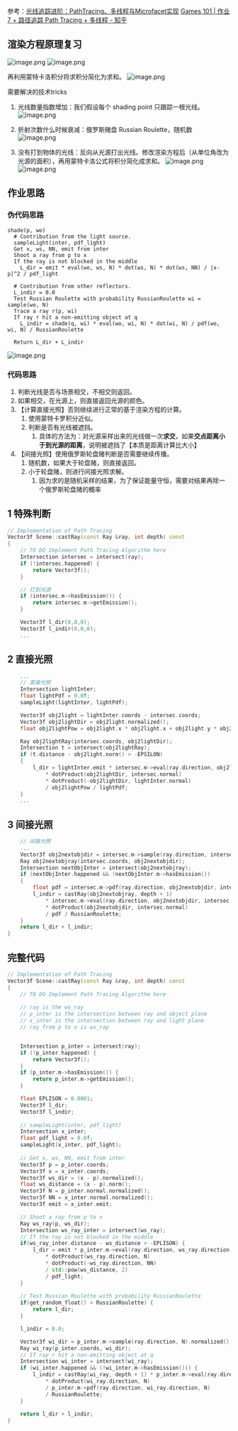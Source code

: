 参考：[光线追踪进阶：PathTracing、多线程与Microfacet实现](https://blog.csdn.net/ycrsw/article/details/124408789?spm=1001.2014.3001.5501)
[Games 101 | 作业7 + 路径追踪 Path Tracing + 多线程 - 知乎](https://zhuanlan.zhihu.com/p/488882096)

## 渲染方程原理复习
![image.png](https://gitee.com/dontt/picgo-img-bed/raw/master/img/20241207155511.png)
![image.png](https://gitee.com/dontt/picgo-img-bed/raw/master/img/20241207155522.png)

再利用蒙特卡洛积分将求积分简化为求和。
![image.png](https://gitee.com/dontt/picgo-img-bed/raw/master/img/20241207160008.png)

需要解决的技术tricks
1. 光线数量指数增加：我们假设每个 shading point 只跟踪一根光线。
![image.png](https://gitee.com/dontt/picgo-img-bed/raw/master/img/20241207160306.png)

2. 折射次数什么时候衰减：俄罗斯赌盘 Russian Roulette，随机数
![image.png](https://gitee.com/dontt/picgo-img-bed/raw/master/img/20241207160223.png)

3. 没有打到物体的光线：反向从光源打出光线。修改渲染方程后（从单位角改为光源的面积），再用蒙特卡洛公式将积分简化成求和。
![image.png](https://gitee.com/dontt/picgo-img-bed/raw/master/img/20241207160537.png)
![image.png](https://gitee.com/dontt/picgo-img-bed/raw/master/img/20241207160601.png)

## 作业思路
### 伪代码思路
```
shade(p, wo)
  # Contribution from the light source.
  sampleLight(inter, pdf_light)
  Get x, ws, NN, emit from inter
  Shoot a ray from p to x
  If the ray is not blocked in the middle
    L_dir = emit * eval(wo, ws, N) * dot(ws, N) * dot(ws, NN) / |x-p|^2 / pdf_light
  
  # Contribution from other reflectors.
  L_indir = 0.0
  Test Russian Roulette with probability RussianRoulette wi = sample(wo, N)
  Trace a ray r(p, wi)
  If ray r hit a non-emitting object at q
    L_indir = shade(q, wi) * eval(wo, wi, N) * dot(wi, N) / pdf(wo, wi, N) / RussianRoulette
  
  Return L_dir + L_indir
```
![image.png](https://gitee.com/dontt/picgo-img-bed/raw/master/img/20241207160650.png)

### 代码思路
1. 判断光线是否与场景相交，不相交则返回。
2. 如果相交，在光源上，则直接返回光源的颜色。
3. 【计算直接光照】否则继续进行正常的基于渲染方程的计算。
	1. 使用蒙特卡罗积分近似。
	2. 判断是否有光线被遮挡。
		1. 具体的方法为：对光源采样出来的光线做一次**求交**，如果**交点距离小于到光源的距离**，说明被遮挡了【本质是距离计算比大小】
4. 【间接光照】使用俄罗斯轮盘赌判断是否需要继续传播。
	1. 随机数，如果大于轮盘赌，则直接返回。
	2. 小于轮盘赌，则进行间接光照求解。
		1. 因为求的是随机采样的结果，为了保证能量守恒，需要对结果再除一个俄罗斯轮盘赌的概率

## 1 特殊判断
```C++
// Implementation of Path Tracing
Vector3f Scene::castRay(const Ray &ray, int depth) const
{
    // TO DO Implement Path Tracing Algorithm here
    Intersection intersec = intersect(ray);
    if (!intersec.happened) {
        return Vector3f();
    }

    // 打到光源
    if (intersec.m->hasEmission()) {
        return intersec.m->getEmission();
    }

    Vector3f l_dir(0,0,0);
    Vector3f l_indir(0,0,0);
    ...

```

## 2 直接光照
```C++
    ...
    // 直接光照
    Intersection lightInter;
    float lightPdf = 0.0f;
    sampleLight(lightInter, lightPdf);

    Vector3f obj2light = lightInter.coords - intersec.coords;
    Vector3f obj2lightDir = obj2light.normalized();
    float obj2lightPow = obj2light.x * obj2light.x + obj2light.y * obj2light.y + obj2light.z * obj2light.z;

    Ray obj2lightRay(intersec.coords, obj2lightDir);
    Intersection t = intersect(obj2lightRay);
    if (t.distance - obj2light.norm() > -EPSILON)
    {
        l_dir = lightInter.emit * intersec.m->eval(ray.direction, obj2lightDir, intersec.normal) 
            * dotProduct(obj2lightDir, intersec.normal) 
            * dotProduct(-obj2lightDir, lightInter.normal) 
            / obj2lightPow / lightPdf;
    }
    ...

```

## 3 间接光照
```C++
    // 间接光照
    ...
    Vector3f obj2nextobjdir = intersec.m->sample(ray.direction, intersec.normal).normalized();
    Ray obj2nextobjray(intersec.coords, obj2nextobjdir);
    Intersection nextObjInter = intersect(obj2nextobjray);
    if (nextObjInter.happened && !nextObjInter.m->hasEmission())
    {
        float pdf = intersec.m->pdf(ray.direction, obj2nextobjdir, intersec.normal);
        l_indir = castRay(obj2nextobjray, depth + 1) 
            * intersec.m->eval(ray.direction, obj2nextobjdir, intersec.normal) 
            * dotProduct(obj2nextobjdir, intersec.normal)
            / pdf / RussianRoulette;
    }
    return l_dir + l_indir;
}

```

## 完整代码
```C++
// Implementation of Path Tracing
Vector3f Scene::castRay(const Ray &ray, int depth) const
{
    // TO DO Implement Path Tracing Algorithm here
    
    // ray is the wo_ray
    // p_inter is the intersection between ray and object plane
    // x_inter is the intersection between ray and light plane
    // ray from p to x is ws_ray


    Intersection p_inter = intersect(ray);
    if (!p_inter.happened) {
        return Vector3f();
    }
    if (p_inter.m->hasEmission()) {
        return p_inter.m->getEmission();
    }

    float EPLISON = 0.0001;
    Vector3f l_dir;
    Vector3f l_indir;
    
    // sampleLight(inter, pdf_light)
    Intersection x_inter;
    float pdf_light = 0.0f;
    sampleLight(x_inter, pdf_light);    
    
    // Get x, ws, NN, emit from inter
    Vector3f p = p_inter.coords;
    Vector3f x = x_inter.coords;
    Vector3f ws_dir = (x - p).normalized();
    float ws_distance = (x - p).norm();
    Vector3f N = p_inter.normal.normalized();
    Vector3f NN = x_inter.normal.normalized();
    Vector3f emit = x_inter.emit;

    // Shoot a ray from p to x
    Ray ws_ray(p, ws_dir); 
    Intersection ws_ray_inter = intersect(ws_ray);
    // If the ray is not blocked in the middle
    if(ws_ray_inter.distance - ws_distance > -EPLISON) {
        l_dir = emit * p_inter.m->eval(ray.direction, ws_ray.direction, N) 
            * dotProduct(ws_ray.direction, N)
            * dotProduct(-ws_ray.direction, NN)
            / std::pow(ws_distance, 2)
            / pdf_light;
    }
    
    // Test Russian Roulette with probability RussianRoulette
    if(get_random_float() > RussianRoulette) {
        return l_dir;
    }

    l_indir = 0.0;

    Vector3f wi_dir = p_inter.m->sample(ray.direction, N).normalized();
    Ray wi_ray(p_inter.coords, wi_dir);
    // If ray r hit a non-emitting object at q
    Intersection wi_inter = intersect(wi_ray);
    if (wi_inter.happened && (!wi_inter.m->hasEmission())) {
        l_indir = castRay(wi_ray, depth + 1) * p_inter.m->eval(ray.direction, wi_ray.direction, N)
            * dotProduct(wi_ray.direction, N)
            / p_inter.m->pdf(ray.direction, wi_ray.direction, N)
            / RussianRoulette;
    }
    
    return l_dir + l_indir;
}
```